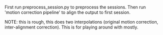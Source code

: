 First run preprocess_session.py to preprocess the sessions.
Then run 'motion correction pipeline' to align the output to
first session.

NOTE: this is rough, this does two interpolations (original motion correction,
inter-alignment correction). This is for playing around with mostly.